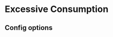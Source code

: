 # Excessive Consumption

## Config options
<!---
| key                | type                                                 | description                                               | required |
|--------------------|------------------------------------------------------|-----------------------------------------------------------|----------|
|     |                                              |                      |     |
| `weather_src_id`   | string                                               | ID of source providing weather forecast data.             | yes      |
| `logger_level`     | string                                               | `info`, `warning` (default), `error`, `critical`, `debug` | no       |
| `selectors`        | array[object{"name": string, "args": array[string]}] | Define selectors to distinguish between data sources.     | no       |
| `power_td`         | float                                                | Time difference between consecutive power values in min (default:0.17)   | no       |
| `weather_dim`      | integer                                              |                                                           | no       |
| `data_path`        | string                                               | Path to reward and model files. Default: "/opt/data"      | no       |
| `buffer_len`       | integer                                              | Length of replay buffer (default: 48)                     | no       |
| `p_1`              | integer                                              | Power for reward calculation if action==1  (default:1)    | no       |
| `p_0`              | integer                                              | Power for reward calculation if action==0  (default:1)    | no       |
| `history_modus`    | string                                               | `all`, `daylight` (default)                               | no       |

-->
